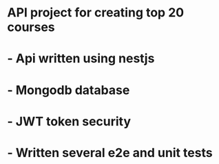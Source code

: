 # API project for creating top 20 courses
#	- Api written using nestjs
#	- Mongodb database
#	- JWT token security
#	- Written several e2e and unit tests
